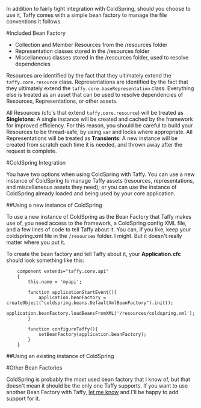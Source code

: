 In addition to fairly tight integration with ColdSpring, should you choose to use it, Taffy comes with a simple bean factory to manage the file conventions it follows.

#Included Bean Factory

* Collection and Member Resources from the /resources folder
* Representation classes stored in the /resources folder
* Miscellaneous classes stored in the /resources folder, used to resolve dependencies

Resources are identified by the fact that they ultimately extend the `taffy.core.resource` class. Representations are identified by the fact that they ultimately extend the `taffy.core.baseRepresentation` class. Everything else is treated as an asset that can be used to resolve dependencies of Resources, Representations, or other assets.

All Resources (cfc's that extend `taffy.core.resource`) will be treated as **Singletons**: A single instance will be created and cached by the framework for improved efficiency. For this reason, you should be careful to build your Resources to be thread-safe, by using `var` and locks where appropriate. All Representations will be treated as **Transients**: A new instance will be created from scratch each time it is needed, and thrown away after the request is complete.

#ColdSpring Integration

You have two options when using ColdSpring with Taffy. You can use a new instance of ColdSpring to manage Taffy assets (resources, representations, and miscellaneous assets they need); or you can use the instance of ColdSpring already loaded and being used by your core application.

##Using a new instance of ColdSpring

To use a new instance of ColdSpring as the Bean Factory that Taffy makes use of, you need access to the framework, a ColdSpring config XML file, and a few lines of code to tell Taffy about it. You can, if you like, keep your coldspring.xml file in the `/resources` folder. I might. But it doesn't really matter where you put it.

To create the bean factory and tell Taffy about it, your **Application.cfc** should look something like this:

```cfs
	component extends="taffy.core.api"
	{
		this.name = 'myapi';
		
		function applicationStartEvent(){
			application.beanFactory = createObject("coldspring.beans.DefaultXmlBeanFactory").init();
			application.beanFactory.loadBeansFromXML('/resources/coldspring.xml');
		}
		
		function configureTaffy(){
			setBeanFactory(application.beanFactory);
		}
	}
```

##Using an existing instance of ColdSpring

#Other Bean Factories

ColdSpring is probably the most used bean factory that I know of, but that doesn't mean it should be the only one Taffy supports. If you want to use another Bean Factory with Taffy, [let me know](http://fusiongrokker.com/pages/contact-me) and I'll be happy to add support for it.